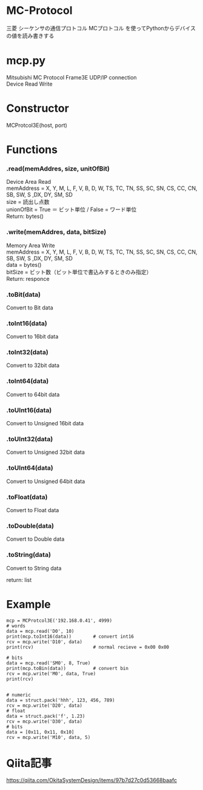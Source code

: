 # MC-Protocol
三菱 シーケンサの通信プロトコル MCプロトコル を使ってPythonからデバイスの値を読み書きする

# mcp.py
Mitsubishi MC Protocol Frame3E UDP/IP connection  
Device Read Write

# Constructor
MCProtcol3E(host, port)

# Functions
### .read(memAddres, size, unitOfBit)
Device Area Read  
memAddress = X, Y, M, L, F, V, B, D, W, TS, TC, TN, SS, SC, SN, CS, CC, CN, SB, SW, S ,DX, DY, SM, SD  
size = 読出し点数  
unionOfBit = True ＝ ビット単位 / False = ワード単位  
Return: bytes()  

### .write(memAddres, data, bitSize)
Memory Area Write  
memAddress = X, Y, M, L, F, V, B, D, W, TS, TC, TN, SS, SC, SN, CS, CC, CN, SB, SW, S ,DX, DY, SM, SD  
data = bytes()  
bitSize = ビット数（ビット単位で書込みするときのみ指定）  
Return: responce

### .toBit(data)
Convert to Bit data  
### .toInt16(data)
Convert to 16bit data  
### .toInt32(data)
Convert to 32bit data  
### .toInt64(data)
Convert to 64bit data  
### .toUInt16(data)
Convert to Unsigned 16bit data  
### .toUInt32(data)
Convert to Unsigned 32bit data  
### .toUInt64(data)
Convert to Unsigned 64bit data  
### .toFloat(data)
Convert to Float data  
### .toDouble(data)
Convert to Double data  
### .toString(data)
Convert to String data  

 return: list
 

# Example
```
mcp = MCProtcol3E('192.168.0.41', 4999)
# words
data = mcp.read('D0', 10)
print(mcp.toInt16(data))        # convert int16
rcv = mcp.write('D10', data)
print(rcv)                      # normal recieve = 0x00 0x00

# bits
data = mcp.read('SM0', 8, True)
print(mcp.toBin(data))          # convert bin
rcv = mcp.write('M0', data, True)
print(rcv)


# numeric
data = struct.pack('hhh', 123, 456, 789)
rcv = mcp.write('D20', data)
# float
data = struct.pack('f', 1.23)
rcv = mcp.write('D30', data)
# bits
data = [0x11, 0x11, 0x10]
rcv = mcp.write('M10', data, 5)
```

# Qiita記事
https://qiita.com/OkitaSystemDesign/items/97b7d27c0d53668baafc

